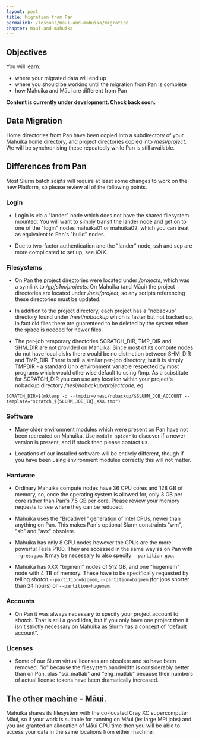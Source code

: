 ```yaml
---
layout: post
title: Migration from Pan
permalink: /lessons/maui-and-mahuika/migration
chapter: maui-and-mahuika
---
```


## Objectives

You will learn:

* where your migrated data will end up
* where you should be working until the migration from Pan is complete
* how Mahuika and Māui are different from Pan


**Content is currently under development. Check back soon.**


## Data Migration

Home directories from Pan have been copied into a subdirectory of your Mahuika home directory, and project directories copied into _/nesi/project_.  We will be synchronising these repeatedly while Pan is still available.

## Differences from Pan

Most Slurm batch scipts will require at least some changes to work on the new Platform, so please review all of the following points.

### Login

* Login is via a "lander" node which does not have the shared filesystem mounted.  You will want to simply transit the lander node and get on to one of the "login" nodes mahuika01 or mahuika02, which you can treat as equivalent to Pan's "build" nodes.

* Due to two-factor authentication and the "lander" node, ssh and scp are more complicated to set up, see XXX.

### Filesystems

* On Pan the project directories were located under _/projects_, which was a symlink to _/gpfs1m/projects_. On Mahuika (and Māui) the project directories are located under _/nesi/project_, so any scripts referencing these directories must be updated.

* In addition to the project directory, each project has a "nobackup" directory found under _/nesi/nobackup_ which is faster but not backed up, in fact old files there are guarenteed to be deleted by the system when the space is needed for newer files. 

* The per-job temporary directories SCRATCH_DIR, TMP_DIR and SHM_DIR are not provided on Mahuika.  Since most of its compute nodes do not have local disks there would be no distinction between SHM_DIR and TMP_DIR.  There is still a similar per-job directory, but it is simply TMPDIR - a standard Unix environment variable respected by most programs which would otherwise default to using /tmp.  As a substitute for SCRATCH_DIR you can use any location within your project's nobackup directory _/nesi/nobackup/projectcode_, eg: 

```
SCRATCH_DIR=$(mktemp -d --tmpdir=/nesi/nobackup/$SLURM_JOB_ACCOUNT --template="scratch_${SLURM_JOB_ID}_XXX.tmp")
```

### Software

* Many older environment modules which were present on Pan have not been recreated on Mahuika. Use `module spider` to discover if a newer version is present, and if stuck then please contact us. 

* Locations of our installed software will be entirely different, though if you have been using environment modules correctly this will not matter.

### Hardware

* Ordinary Mahuika compute nodes have 36 CPU cores and 128 GB of memory, so, once the operating system is allowed for, only 3 GB per core rather than Pan's 7.5 GB per core. Please review your memory requests to see where they can be reduced.

* Mahuika uses the "Broadwell" generation of Intel CPUs, newer than anything on Pan.  This makes Pan's optional Slurm constraints "wm", "sb" and "avx" obsolete. 

* Mahuika has only 8 GPU nodes however the GPUs are the more powerful Tesla P100.  They are accessed in the same way as on Pan with `--gres:gpu`.  It may be necessary to also specify `--partition gpu`.

* Mahuika has XXX "bigmem" nodes of 512 GB, and one "hugemem" node with 4 TB of memory.  These have to be specifically requested by telling _sbatch_ `--partition=bigmem`,  `--partition=bigmem` (for jobs shorter than 24 hours) or `--partition=hugemem`.  

### Accounts

* On Pan it was always necessary to specify your project account to _sbatch_.  That is still a good idea, but if you only have one project then it isn't strictly necessary on Mahuika as Slurm has a concept of "default account".

### Licenses

* Some of our Slurm virtual licenses are obsolete and so have been removed: "io" because the filesystem bandwidth is considerably better than on Pan, plus "sci_matlab" and "eng_matlab" because their numbers of actual license tokens have been dramatically increased.

## The other machine - Māui.

Mahuika shares its filesystem with the co-located Cray XC supercomputer Māui, so if your work is suitable for running on Māui (ie: large MPI jobs) and you are granted an allocation of Māui CPU time then you will be able to access your data in the same locations from either machine. 
